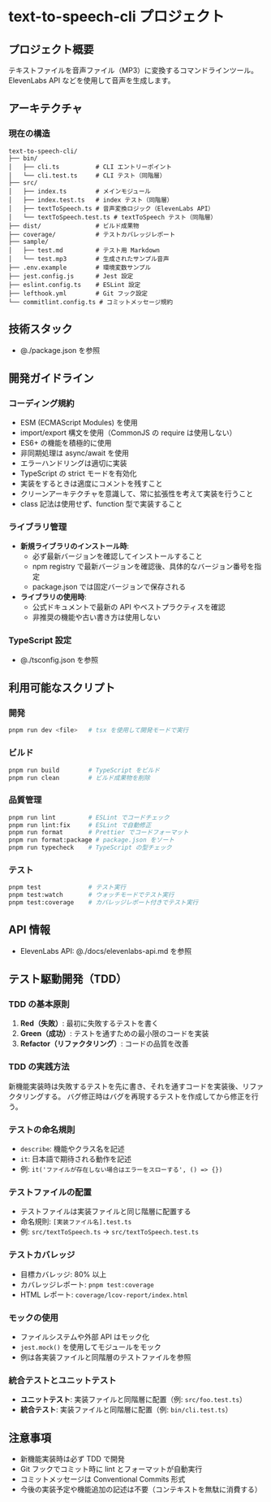 # text-to-speech-cli プロジェクト

## プロジェクト概要

テキストファイルを音声ファイル（MP3）に変換するコマンドラインツール。
ElevenLabs API などを使用して音声を生成します。

## アーキテクチャ

### 現在の構造

```
text-to-speech-cli/
├── bin/
│   ├── cli.ts          # CLI エントリーポイント
│   └── cli.test.ts     # CLI テスト（同階層）
├── src/
│   ├── index.ts        # メインモジュール
│   ├── index.test.ts   # index テスト（同階層）
│   ├── textToSpeech.ts # 音声変換ロジック（ElevenLabs API）
│   └── textToSpeech.test.ts # textToSpeech テスト（同階層）
├── dist/               # ビルド成果物
├── coverage/           # テストカバレッジレポート
├── sample/
│   ├── test.md         # テスト用 Markdown
│   └── test.mp3        # 生成されたサンプル音声
├── .env.example        # 環境変数サンプル
├── jest.config.js      # Jest 設定
├── eslint.config.ts    # ESLint 設定
├── lefthook.yml        # Git フック設定
└── commitlint.config.ts # コミットメッセージ規約
```

## 技術スタック

- @./package.json を参照

## 開発ガイドライン

### コーディング規約

- ESM (ECMAScript Modules) を使用
- import/export 構文を使用（CommonJS の require は使用しない）
- ES6+ の機能を積極的に使用
- 非同期処理は async/await を使用
- エラーハンドリングは適切に実装
- TypeScript の strict モードを有効化
- 実装をするときは適度にコメントを残すこと
- クリーンアーキテクチャを意識して、常に拡張性を考えて実装を行うこと
- class 記法は使用せず、function 型で実装すること

### ライブラリ管理

- **新規ライブラリのインストール時**:
  - 必ず最新バージョンを確認してインストールすること
  - npm registry で最新バージョンを確認後、具体的なバージョン番号を指定
  - package.json では固定バージョンで保存される
- **ライブラリの使用時**:
  - 公式ドキュメントで最新の API やベストプラクティスを確認
  - 非推奨の機能や古い書き方は使用しない

### TypeScript 設定

- @./tsconfig.json を参照

## 利用可能なスクリプト

### 開発

```bash
pnpm run dev <file>   # tsx を使用して開発モードで実行
```

### ビルド

```bash
pnpm run build        # TypeScript をビルド
pnpm run clean        # ビルド成果物を削除
```

### 品質管理

```bash
pnpm run lint         # ESLint でコードチェック
pnpm run lint:fix     # ESLint で自動修正
pnpm run format       # Prettier でコードフォーマット
pnpm run format:package # package.json をソート
pnpm run typecheck    # TypeScript の型チェック
```

### テスト

```bash
pnpm test             # テスト実行
pnpm test:watch       # ウォッチモードでテスト実行
pnpm test:coverage    # カバレッジレポート付きでテスト実行
```

## API 情報

- ElevenLabs API: @./docs/elevenlabs-api.md を参照

## テスト駆動開発（TDD）

### TDD の基本原則

1. **Red（失敗）**: 最初に失敗するテストを書く
2. **Green（成功）**: テストを通すための最小限のコードを実装
3. **Refactor（リファクタリング）**: コードの品質を改善

### TDD の実践方法

新機能実装時は失敗するテストを先に書き、それを通すコードを実装後、リファクタリングする。
バグ修正時はバグを再現するテストを作成してから修正を行う。

### テストの命名規則

- `describe`: 機能やクラス名を記述
- `it`: 日本語で期待される動作を記述
- 例: `it('ファイルが存在しない場合はエラーをスローする', () => {})`

### テストファイルの配置

- テストファイルは実装ファイルと同じ階層に配置する
- 命名規則: `[実装ファイル名].test.ts`
- 例: `src/textToSpeech.ts` → `src/textToSpeech.test.ts`

### テストカバレッジ

- 目標カバレッジ: 80% 以上
- カバレッジレポート: `pnpm test:coverage`
- HTML レポート: `coverage/lcov-report/index.html`

### モックの使用

- ファイルシステムや外部 API はモック化
- `jest.mock()` を使用してモジュールをモック
- 例は各実装ファイルと同階層のテストファイルを参照

### 統合テストとユニットテスト

- **ユニットテスト**: 実装ファイルと同階層に配置（例: `src/foo.test.ts`）
- **統合テスト**: 実装ファイルと同階層に配置（例: `bin/cli.test.ts`）

## 注意事項

- 新機能実装時は必ず TDD で開発
- Git フックでコミット時に lint とフォーマットが自動実行
- コミットメッセージは Conventional Commits 形式
- 今後の実装予定や機能追加の記述は不要（コンテキストを無駄に消費する）
